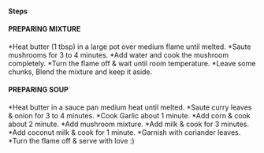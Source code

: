 #### Steps
#### PREPARING MIXTURE
*Heat butter (1 tbsp) in a large pot over medium flame until melted.
*Saute mushrooms for 3 to 4 minutes.
*Add water and cook the mushroom completely.
*Turn the flame off & wait until room temperature.
*Leave some chunks, Blend the mixture and keep it aside.
#### PREPARING SOUP
*Heat butter in a sauce pan medium heat until melted.
*Saute curry leaves & onion for 3 to 4 minutes.
*Cook Garlic about 1 minute.
*Add corn & cook about 2 minute.
*Add mushroom mixture.
*Add milk & cook for 3 minutes.
*Add coconut milk & cook for 1 minute.
*Garnish with coriander leaves.
*Turn the flame off & serve with love :)
